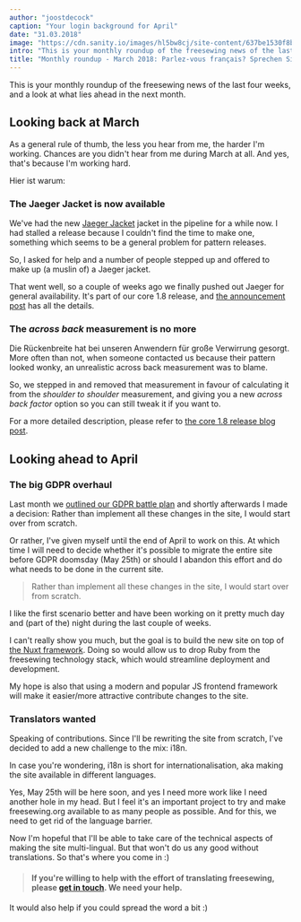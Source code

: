 ```yaml
---
author: "joostdecock"
caption: "Your login background for April"
date: "31.03.2018"
image: "https://cdn.sanity.io/images/hl5bw8cj/site-content/637be1530f8be9387a2be4feac90b92a145b1ddd-1920x1280.jpg"
intro: "This is your monthly roundup of the freesewing news of the last four weeks, and a look at what lies ahead in the next month."
title: "Monthly roundup - March 2018: Parlez-vous français? Sprechen Sie Deutsch? ¿Hablas español? 你會說中文嗎？"
---
```


This is your monthly roundup of the freesewing news of the last four weeks, and a look at what lies ahead in the next month.

## Looking back at March

As a general rule of thumb, the less you hear from me, the harder I'm working. Chances are you didn't hear from me during March at all. And yes, that's because I'm working hard.

Hier ist warum:

### The Jaeger Jacket is now available

We've had the new [Jaeger Jacket](/patterns/jaeger) jacket in the pipeline for a while now. I had stalled a release because I couldn't find the time to make one, something which seems to be a general problem for pattern releases.

So, I asked for help and a number of people stepped up and offered to make up (a muslin of) a Jaeger jacket.

That went well, so a couple of weeks ago we finally pushed out Jaeger for general availability. It's part of our core 1.8 release, and [the announcement post](/blog/core-1.8-jaeger-across-back/) has all the details.

### The *across back* measurement is no more

Die Rückenbreite hat bei unseren Anwendern für große Verwirrung gesorgt. More often than not, when someone contacted us because their pattern looked wonky, an unrealistic across back measurement was to blame.

So, we stepped in and removed that measurement in favour of calculating it from the *shoulder to shoulder* measurement, and giving you a new *across back factor* option so you can still tweak it if you want to.

For a more detailed description, please refer to [the core 1.8 release blog post](/blog/core-1.8-jaeger-across-back/).

## Looking ahead to April

### The big GDPR overhaul

Last month we [outlined our GDPR battle plan](/blog/gdpr-plan/) and shortly afterwards I made a decision: Rather than implement all these changes in the site, I would start over from scratch.

Or rather, I've given myself until the end of April to work on this. At which time I will need to decide whether it's possible to migrate the entire site before GDPR doomsday (May 25th) or should I abandon this effort and do what needs to be done in the current site.
> Rather than implement all these changes in the site, I would start over from scratch.

I like the first scenario better and have been working on it pretty much day and (part of the) night during the last couple of weeks.

I can't really show you much, but the goal is to build the new site on top of [the Nuxt framework](https://nuxtjs.org/). Doing so would allow us to drop Ruby from the freesewing technology stack, which would streamline deployment and development.

My hope is also that using a modern and popular JS frontend framework will make it easier/more attractive contribute changes to the site.

### Translators wanted

Speaking of contributions. Since I'll be rewriting the site from scratch, I've decided to add a new challenge to the mix: i18n.

In case you're wondering, i18n is short for internationalisation, aka making the site available in different languages.

Yes, May 25th will be here soon, and yes I need more work like I need another hole in my head. But I feel it's an important project to try and make freesewing.org available to as many people as possible. And for this, we need to get rid of the language barrier.

Now I'm hopeful that I'll be able to take care of the technical aspects of making the site multi-lingual. But that won't do us any good without translations. So that's where you come in :)

> #### If you're willing to help with the effort of translating freesewing, please [get in touch](/contact). We need your help.

It would also help if you could spread the word a bit :)



